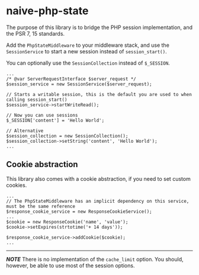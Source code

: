 # naive-php-state

The purpose of this library is to bridge the PHP session implementation, and the PSR 7, 15 standards.

Add the `PhpStateMiddleware` to your middleware stack, and use the `SessionService` to start a new session instead of `session_start()`.

You can optionally use the `SessionCollection` instead of `$_SESSION`.

```
...
/* @var ServerRequestInterface $server_request */
$session_service = new SessionService($server_request);

// Starts a writable session, this is the default you are used to when calling session_start()
$session_service->startWriteRead();

// Now you can use sessions 
$_SESSION['content'] = 'Hello World';

// Alternative
$session_collection = new SessionCollection();
$session_collection->setString('content', 'Hello World');
...
```
## Cookie abstraction
This library also comes with a cookie abstraction, if you need to set custom cookies.
```
...
// The PhpStateMiddleware has an implicit dependency on this service, must be the same reference
$response_cookie_service = new ResponseCookieService();
...
$cookie = new ResponseCookie('name', 'value');
$cookie->setExpires(strtotime('+ 14 days'));

$response_cookie_service->addCookie($cookie);
...
```
---
***NOTE*** 
There is no implementation of the `cache_limit` option. You should, however, be able to use most of the session options.
